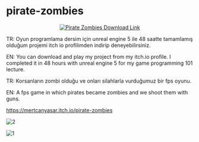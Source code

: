 # pirate-zombies

<p align="center">
  <a href="https://mertcanyasar.itch.io/pirate-zombies" target="_blank">
    <img src="https://github.com/user-attachments/assets/ca947435-5d1e-44e3-b3be-f65745cb33d8" alt="Pirate Zombies Download Link"></img>
  </a>
</p>
TR: Oyun programlama dersim için unreal engine 5 ile 48 saatte tamamlamış olduğum projemi itch io profilimden indirip deneyebilirsiniz.

EN: You can download and play my project from my itch.io profile. I completed it in 48 hours with unreal engine 5 for my game programming 101 lecture. 

TR: Korsanların zombi olduğu ve onları silahlarla vurduğumuz bir fps oyunu.

EN: A fps game in which pirates became zombies and we shoot them with guns.

https://mertcanyasar.itch.io/pirate-zombies 

![2](https://github.com/user-attachments/assets/f885a1ec-20d1-4016-84c7-4ed451ab3bc7)

![1](https://github.com/user-attachments/assets/e05e44b7-1b25-4c37-ae61-9c817340d489)
